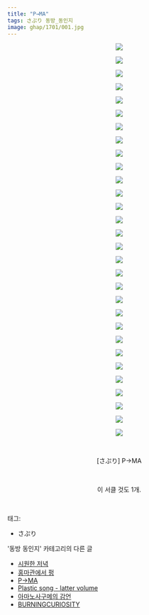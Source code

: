 ```yaml
---
title: "P→MA"
tags: さぷり 동방_동인지
image: ghap/1701/001.jpg
---
```

<div class="article">
<p style="text-align: center; clear: none; float: none;"><img src="{{ site.nasurl }}/ghap/1701/001.jpg"/></p>
<p style="text-align: center; clear: none; float: none;"><img src="{{ site.nasurl }}/ghap/1701/002.jpg"/></p>
<p style="text-align: center; clear: none; float: none;"><img src="{{ site.nasurl }}/ghap/1701/003.jpg"/></p>
<p style="text-align: center; clear: none; float: none;"><img src="{{ site.nasurl }}/ghap/1701/004.jpg"/></p>
<p style="text-align: center; clear: none; float: none;"><img src="{{ site.nasurl }}/ghap/1701/005.jpg"/></p>
<p style="text-align: center; clear: none; float: none;"><img src="{{ site.nasurl }}/ghap/1701/006.jpg"/></p>
<p style="text-align: center; clear: none; float: none;"><img src="{{ site.nasurl }}/ghap/1701/007.jpg"/></p>
<p style="text-align: center; clear: none; float: none;"><img src="{{ site.nasurl }}/ghap/1701/008.jpg"/></p>
<p style="text-align: center; clear: none; float: none;"><img src="{{ site.nasurl }}/ghap/1701/009.jpg"/></p>
<p style="text-align: center; clear: none; float: none;"><img src="{{ site.nasurl }}/ghap/1701/010.jpg"/></p>
<p style="text-align: center; clear: none; float: none;"><img src="{{ site.nasurl }}/ghap/1701/011.jpg"/></p>
<p style="text-align: center; clear: none; float: none;"><img src="{{ site.nasurl }}/ghap/1701/012.jpg"/></p>
<p style="text-align: center; clear: none; float: none;"><img src="{{ site.nasurl }}/ghap/1701/013.jpg"/></p>
<p style="text-align: center; clear: none; float: none;"><img src="{{ site.nasurl }}/ghap/1701/014.jpg"/></p>
<p style="text-align: center; clear: none; float: none;"><img src="{{ site.nasurl }}/ghap/1701/015.jpg"/></p>
<p style="text-align: center; clear: none; float: none;"><img src="{{ site.nasurl }}/ghap/1701/016.jpg"/></p>
<p style="text-align: center; clear: none; float: none;"><img src="{{ site.nasurl }}/ghap/1701/017.jpg"/></p>
<p style="text-align: center; clear: none; float: none;"><img src="{{ site.nasurl }}/ghap/1701/018.jpg"/></p>
<p style="text-align: center; clear: none; float: none;"><img src="{{ site.nasurl }}/ghap/1701/019.jpg"/></p>
<p style="text-align: center; clear: none; float: none;"><img src="{{ site.nasurl }}/ghap/1701/020.jpg"/></p>
<p style="text-align: center; clear: none; float: none;"><img src="{{ site.nasurl }}/ghap/1701/021.jpg"/></p>
<p style="text-align: center; clear: none; float: none;"><img src="{{ site.nasurl }}/ghap/1701/022.jpg"/></p>
<p style="text-align: center; clear: none; float: none;"><img src="{{ site.nasurl }}/ghap/1701/023.jpg"/></p>
<p style="text-align: center; clear: none; float: none;"><img src="{{ site.nasurl }}/ghap/1701/024.jpg"/></p>
<p style="text-align: center; clear: none; float: none;"><img src="{{ site.nasurl }}/ghap/1701/025.jpg"/></p>
<p style="text-align: center; clear: none; float: none;"><img src="{{ site.nasurl }}/ghap/1701/026.jpg"/></p>
<p style="text-align: center; clear: none; float: none;"><img src="{{ site.nasurl }}/ghap/1701/027.jpg"/></p>
<p style="text-align: center; clear: none; float: none;"><img src="{{ site.nasurl }}/ghap/1701/028.jpg"/></p>
<p style="text-align: center; clear: none; float: none;"><img src="{{ site.nasurl }}/ghap/1701/029.jpg"/></p>
<p style="text-align: center; clear: none; float: none;"><img src="{{ site.nasurl }}/ghap/1701/030.jpg"/></p>
<p style="text-align: center; clear: none; float: none;"><br/></p>
<p style="text-align: center; clear: none; float: none;">[さぷり] P→MA</p>
<p style="text-align: center; clear: none; float: none;"><br/></p>
<p style="text-align: center; clear: none; float: none;">이 서클 것도 1개.</p>
<p><br/></p>
</div><div class="tagTrail">
<p>태그: </p>
<ul>
<li>さぷり</li>
</ul>
</div><div class="another">
<p>'동방 동인지' 카테고리의 다른 글</p>
<ul>
<li><a href="/2016-08-19-ghap_1704">시원한 저녁</a></li>
<li><a href="/2016-08-19-ghap_1703">홍마관에서 펑</a></li>
<li><a href="/2016-08-19-ghap_1701">P→MA</a></li>
<li><a href="/2016-08-19-ghap_1700">Plastic song - latter volume</a></li>
<li><a href="/2016-08-19-ghap_1699">아마노사구메의 감언</a></li>
<li><a href="/2016-08-19-ghap_1698">BURNINGCURIOSITY</a></li>
</ul>
</div><div class="cb_module cb_fluid">
<div class="cb_wrt cb_profile">
</div><!-- commentList close -->
</div>
<br/>
<p id="refer"></p>
<br/>
